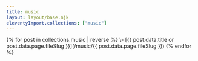 ```yaml
---
title: music
layout: layout/base.njk
eleventyImport.collections: ["music"]
---
```


<div class="pages-article">
{% for post in collections.music | reverse %}
 \- [{{ post.data.title or post.data.page.fileSlug }}](/music/{{ post.data.page.fileSlug }})
{% endfor %}
<div>